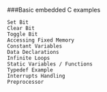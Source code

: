 ###Basic embedded  C examples 
```
Set Bit
Clear Bit
Toggle Bit
Accessing Fixed Memory
Constant Variables
Data Declarations
Infinite Loops
Static Variables / Functions
Typedef Example
Interrupts Handling
Preprocessor

```